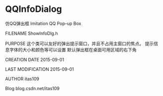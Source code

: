 # QQInfoDialog
仿QQ弹出框 Imitation QQ Pop-up Box

FILENAME ShowInfoDlg.h

PURPOSE	这个类可以友好的弹出提示窗口，并且不占用主窗口的焦点。
	提示信息字体的大小和颜色等可以设置
	默认弹出框在桌面可用区域的右下角
						

CREATION DATE		2015-09-01

LAST MODIFICATION	2015-09-01

AUTHOR				itas109

Blog                blog.csdn.net/itas109
